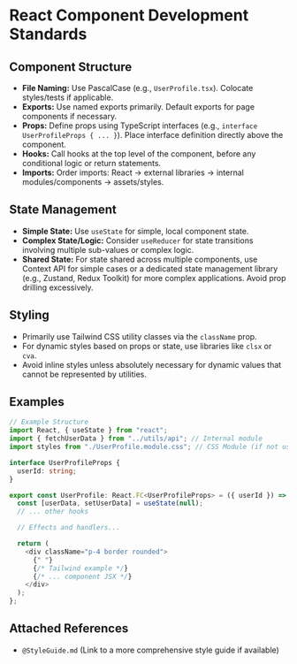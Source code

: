# React Component Development Standards

## Component Structure

- **File Naming:** Use PascalCase (e.g., `UserProfile.tsx`). Colocate styles/tests if applicable.
- **Exports:** Use named exports primarily. Default exports for page components if necessary.
- **Props:** Define props using TypeScript interfaces (e.g., `interface UserProfileProps { ... }`). Place interface definition directly above the component.
- **Hooks:** Call hooks at the top level of the component, before any conditional logic or return statements.
- **Imports:** Order imports: React -> external libraries -> internal modules/components -> assets/styles.

## State Management

- **Simple State:** Use `useState` for simple, local component state.
- **Complex State/Logic:** Consider `useReducer` for state transitions involving multiple sub-values or complex logic.
- **Shared State:** For state shared across multiple components, use Context API for simple cases or a dedicated state management library (e.g., Zustand, Redux Toolkit) for more complex applications. Avoid prop drilling excessively.

## Styling

- Primarily use Tailwind CSS utility classes via the `className` prop.
- For dynamic styles based on props or state, use libraries like `clsx` or `cva`.
- Avoid inline styles unless absolutely necessary for dynamic values that cannot be represented by utilities.

## Examples

```typescript
// Example Structure
import React, { useState } from "react";
import { fetchUserData } from "../utils/api"; // Internal module
import styles from "./UserProfile.module.css"; // CSS Module (if not using Tailwind exclusively)

interface UserProfileProps {
  userId: string;
}

export const UserProfile: React.FC<UserProfileProps> = ({ userId }) => {
  const [userData, setUserData] = useState(null);
  // ... other hooks

  // Effects and handlers...

  return (
    <div className="p-4 border rounded">
      {" "}
      {/* Tailwind example */}
      {/* ... component JSX */}
    </div>
  );
};
```

## Attached References

- `@StyleGuide.md` (Link to a more comprehensive style guide if available)
